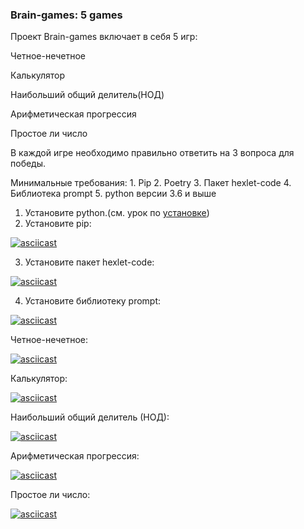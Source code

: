 ### Brain-games: 5 games

Проект Brain-games включает в себя 5 игр: 

Четное-нечетное

Калькулятор

Наибольший общий делитель(НОД)

Арифметическая прогрессия

Простое ли число


В каждой игре необходимо правильно ответить на 3 вопроса для победы. 


Минимальные требования:
    1. Pip
    2. Poetry 
    3. Пакет hexlet-code 
    4. Библиотека prompt
    5. python версии 3.6 и выше
 

1. Установите python.(см. урок по [установке](https://ru.hexlet.io/courses/python-setup-environment/lessons/setup/theory_unit))
2. Установите pip:

[![asciicast](https://asciinema.org/a/UVZORKDoVIsaRGmSdGGEx6Vqi.png)](https://asciinema.org/a/UVZORKDoVIsaRGmSdGGEx6Vqi)


3. Установите пакет hexlet-code:

[![asciicast](https://asciinema.org/a/PAcQxq5xfo6tAUYYx0LjOsj6b.png)](https://asciinema.org/a/PAcQxq5xfo6tAUYYx0LjOsj6b)

 
4. Установите библиотеку prompt:

[![asciicast](https://asciinema.org/a/FwgVAXZyIpXSaWXMcR3rnxbat.png)](https://asciinema.org/a/FwgVAXZyIpXSaWXMcR3rnxbat)



Четное-нечетное:

[![asciicast](https://asciinema.org/a/upGne8wMNye1vUmkZximI01g4.png)](https://asciinema.org/a/upGne8wMNye1vUmkZximI01g4)

Калькулятор:

[![asciicast](https://asciinema.org/a/Bh8Wl2qwtPTin9de3a6TSHNrF.png)](https://asciinema.org/a/Bh8Wl2qwtPTin9de3a6TSHNrF)

Наибольший общий делитель (НОД):

[![asciicast](https://asciinema.org/a/OJ0GJwpZMgc7rBQiBRLoEuRvL.png)](https://asciinema.org/a/OJ0GJwpZMgc7rBQiBRLoEuRvL)

Арифметическая прогрессия:

[![asciicast](https://asciinema.org/a/MJ05B9jAK6HqySiofYEeIB4qk.png)](https://asciinema.org/a/MJ05B9jAK6HqySiofYEeIB4qk)

Простое ли число:

[![asciicast](https://asciinema.org/a/RpiVfJICH24O2H7KqedwhhTUv.png)](https://asciinema.org/a/RpiVfJICH24O2H7KqedwhhTUv)